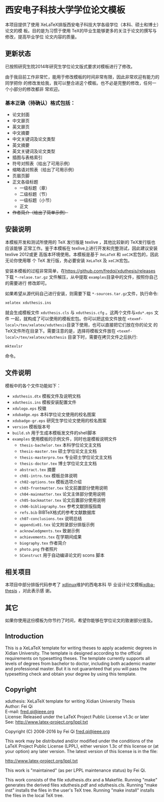 # 西安电子科技大学学位论文模板

本项目提供了使用 XeLaTeX排版西安电子科技大学各级学位（本科、硕士和博士）论文的模
板。目的是为习惯于使用 TeX的毕业生能够更多的关注于论文的撰写与修改，提高毕业学位
论文内容的质量。

## 更新状态

已按照研究生院2014年研究生学位论文版式要求对模板进行了修改。

由于我目前工作非常忙，能用于修改模板的时间非常有限，因此非常欢迎有能力的同学把你
的修改发给我，我可以整合进这个模板。也不必是完整的修改，任何一个小部分的修改都非
常欢迎。

### 基本正确（待确认）格式包括：

- 论文封面
- 中文扉页
- 英文扉页
- 中文摘要
- 中文关键词及论文类型
- 英文摘要
- 英文关键词及论文类型
- 插图与表格索引
- 符号对照表（给出了可用示例）
- 缩略语对照表（给出了可用示例）
- 页眉页脚
- 正文各级标题
  - 一级标题（章）
  - 二级标题（节）
  - 一级标题（小节）
  - 正文
- ~~作者简介（给出了简单示例）~~

## 安装说明

本模板开发和测试所使用的 TeX 发行版是 texlive ，其他比较新的 TeX发行版也应该能够
正常工作。鉴于本模板在 texlive上进行开发和完整测试，因此建议安装 texlive 2012或更
高版本环境使用。本模板是基于 `XeLaTeX` 和 `xeCJK`宏包的，因此无论你使用哪 个 TeX
发行版，务必要安装 `XeLaTeX` 及 `xeCJK`宏包。

安装本模板的过程非常简单，在<https://github.com/fredqi/xduthesis/releases>下载
`*-relase.tar.gz` 文件解压，从中提取 `examples`目录中的文件，按照你自己的需要进行
修改即可。

如果希望从源代码自己进行安装，则需要下载 `*-sources.tar.gz`文件，执行命令:

    xelatex xduthesis.ins

就会生成模板文件 `xduthesis.cls` 与 `xduthesis.cfg` 。这两个文件与`xdu*.eps` 文件
一起，就构成了可以使用的模板宏包。你可以把这些文件放在
`<texmf-local>/tex/xelatex/xduthesis`目录下使用，也可以直接把它们放在你的论文 的
TeX文件所在目录下。需要注意的是，选择将模板文件放在
`<texmf-local>/tex/xelatex/xduthesis` 目录下时，需要在拷贝文件之后执行:

    mktexlsr

命令。

## 文件说明

模板中的各个文件功能如下：

- `xduthesis.dtx` 模板文件及说明文档
- `xduthesis.ins` 模板安装配置文件
- `xdulogo.eps` 校徽
- `xdubadge.eps` 本科学位论文使用的校名图案
- `xdubadge-gr.eps` 研究生学位论文使用的校名图案
- `version` 模板版本号
- `build.sh` 用于生成本模板发文件的shell脚本
- `examples` 使用模板的示例文件，同时也是模板说明文件
  - `thesis-bachelor.tex` 本科学位论文主文档
  - `thesis-master.tex` 硕士学位论文主文档
  - `thesis-masterpro.tex` 专业硕士学位论文主文档
  - `thesis-doctor.tex` 博士学位论文主文档
  - `abstract.tex` 摘要
  - `ch01-intro.tex` 模板总体说明
  - `ch02-options.tex` 模板选项介绍
  - `ch03-frontmatter.tex` 论文前置部分使用说明
  - `ch04-mainmatter.tex` 论文主体部分使用说明
  - `ch05-backmatter.tex` 论文后置部分使用说明
  - `ch06-bibliography.tex` 参考文献排版指南
  - `refs.bib` BIBTeX格式的参考文献数据库
  - `ch07-conclusions.tex` 说明总结
  - `appendix01.tex` 论文附录部分排版示例
  - `acknowledgments.tex` 致谢示例
  - `achievements.tex` 在学期间成果
  - `biography.tex` 作者简介
  - `photo.png` 作者照片
  - `SConstruct` 用于自动编译论文的 scons 脚本

## 相关项目

本项目中部分排版代码参考了 [xdlinux](https://github.com/xdlinux)维护的西电本科 毕
业设计论文模板[xdba-thesis](https://github.com/xdlinux/xdba-thesis) ，对此表示感
谢。

## 其它

如果你使用这份模板为你节约了时间，希望你能够在学位论文的致谢部分提及。

## Introduction

This is a XeLaTeX template for writing theses to apply academic degrees
in Xidian University. The template is designed according to the official
requirements on typesetting theses. The template currently supports all
levels of degrees from bachelor to doctor, including both academic
master and professional master. But it is not guaranteed that you will
pass the typesetting check and obtain your degree by using this
template.

## Copyright

xduthesis: XeLaTeX template for writing Xidian University Thesis\
Author: Fei Qi\
E-mail: <fred.qi@ieee.org>\
License: Released under the LaTeX Project Public License v1.3c or later\
See: <http://www.latex-project.org/lppl.txt>

Copyright (C) 2008-2016 by Fei Qi <fred.qi@ieee.org>

This work may be distributed and/or modified under the conditions of the
LaTeX Project Public License (LPPL), either version 1.3c of this license
or (at your option) any later version. The latest version of this
license is in the file:

<http://www.latex-project.org/lppl.txt>

This work is "maintained" (as per LPPL maintenance status) by Fei Qi.

This work consists of the file xduthesis.dtx and a Makefile. Running
"make" generates the derived files xduthesis.pdf and xduthesis.cls.
Running "make inst" installs the files in the user's TeX tree. Running
"make install" installs the files in the local TeX tree.
